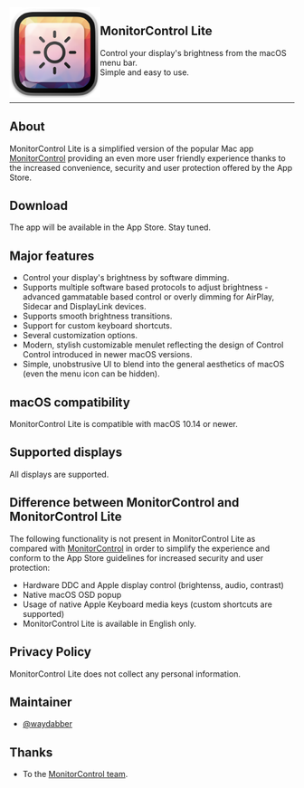 <img src=".github/Icon-cropped.png" width="160" alt="App icon" align="left"/>

<div>
<h2>MonitorControl Lite</h2>
  <p>Control your display's brightness from the macOS menu bar.<br/>
  Simple and easy to use.</p>
</div>

<br/>

<hr>

## About

MonitorControl Lite is a simplified version of the popular Mac app [MonitorControl](https://github.com/MonitorControl/MonitorControl) providing an even more user friendly experience thanks to the increased convenience, security and user protection offered by the App Store.

## Download

The app will be available in the App Store. Stay tuned.

## Major features

- Control your display's brightness by software dimming.
- Supports multiple software based protocols to adjust brightness - advanced gammatable based control or overly dimming for AirPlay, Sidecar and DisplayLink devices.
- Supports smooth brightness transitions.
- Support for custom keyboard shortcuts.
- Several customization options.
- Modern, stylish customizable menulet reflecting the design of Control Control introduced in newer macOS versions.
- Simple, unobstrusive UI to blend into the general aesthetics of macOS (even the menu icon can be hidden).

## macOS compatibility

MonitorControl Lite is compatible with macOS 10.14 or newer.

## Supported displays

All displays are supported.

## Difference between MonitorControl and MonitorControl Lite

The following functionality is not present in MonitorControl Lite as compared with [MonitorControl](https://github.com/MonitorControl/MonitorControl) in order to simplify the experience and conform to the App Store guidelines for increased security and user protection:

- Hardware DDC and Apple display control (brightenss, audio, contrast)
- Native macOS OSD popup
- Usage of native Apple Keyboard media keys (custom shortcuts are supported)
- MonitorControl Lite is available in English only.

## Privacy Policy

MonitorControl Lite does not collect any personal information.

## Maintainer

- [@waydabber](https://github.com/waydabber)

## Thanks

- To the [MonitorControl team](https://github.com/MonitorControl/MonitorControl#maintainers).
